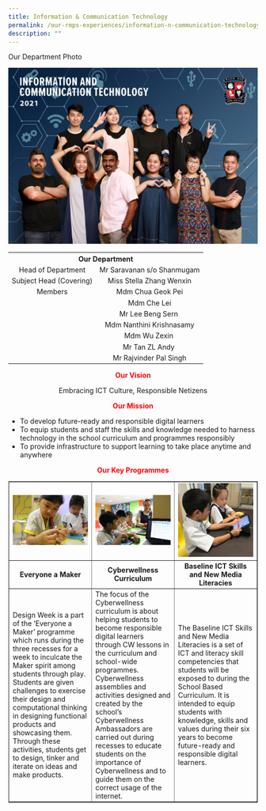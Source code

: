 ```yaml
---
title: Information & Communication Technology
permalink: /our-rmps-experiences/information-n-communication-technology/
description: ""
---
```

<p>Our Department Photo</p>
<img src="/images/info.jpg">
<table>
<tbody>
<tr>
<th style="text-align: center;" colspan="2">Our&nbsp;Department</th>
</tr>
<tr>
<td style="text-align: center;">Head of Department</td>
<td style="text-align: center;">Mr Saravanan s/o Shanmugam</td>
</tr>
<tr>
<td style="text-align: center;">Subject Head (Covering)</td>
<td style="text-align: center;">Miss Stella Zhang Wenxin</td>
</tr>
<tr>
<td style="text-align: center;">Members</td>
<td style="text-align: center;">Mdm Chua Geok Pei</td>
</tr>
<tr>
<td style="text-align: center;">&nbsp;</td>
<td style="text-align: center;">Mdm Che Lei</td>
</tr>
<tr>
<td style="text-align: center;">&nbsp;</td>
<td style="text-align: center;">Mr Lee Beng Sern&nbsp;</td>
</tr>
<tr>
<td style="text-align: center;">&nbsp;</td>
<td style="text-align: center;">Mdm Nanthini Krishnasamy</td>
</tr>
<tr>
<td style="text-align: center;">&nbsp;</td>
<td style="text-align: center;">Mdm Wu Zexin&nbsp;</td>
</tr>
<tr>
<td style="text-align: center;">&nbsp;</td>
<td style="text-align: center;">Mr Tan ZL Andy&nbsp;</td>
</tr>
<tr>
<td style="text-align: center;">&nbsp;</td>
<td style="text-align: center;">Mr Rajvinder Pal Singh</td>
</tr>
</tbody>
</table>
<p style="text-align: center;"><strong><span style="color: #ff0000;">Our Vision</strong></span></p>
<p style="text-align: center;">Embracing ICT Culture, Responsible Netizens</p>
<p style="text-align: center;"><strong><span style="color: #ff0000;">Our Mission</strong></span></p>
<ul>
<li>To develop future-ready and responsible digital learners</li>
<li>To equip students and staff the skills and knowledge needed to harness technology in the school curriculum and programmes responsibly</li>
<li>To provide infrastructure to support learning to take place anytime and anywhere</li>
</ul>
<p style="text-align: center;"><strong><span style="color: #ff0000;">Our Key Programmes</strong></span></p>
<table style="border-collapse: collapse; width: 100%;" border="1">
<tbody>
<tr>
<td style="width: 33.3333%;"><img src="/images/info1.jpg"></td>
<td style="width: 33.3333%;"><img src="/images/info2.jpg"></td>
<td style="width: 33.3333%;"><img src="/images/info3.jpg"></td>
</tr>
<tr>
<td style="width: 33.3333%; text-align: center;"><strong>Everyone a Maker</strong></td>
<td style="width: 33.3333%; text-align: center;">
<div><strong>Cyberwellness Curriculum</strong></div>
</td>
<td style="width: 33.3333%; text-align: center;"><strong>Baseline ICT Skills and New Media Literacies</strong></td>
</tr>
<tr>
<td style="width: 33.3333%;">Design Week is a part of the &lsquo;Everyone a Maker&rsquo; programme which runs during the three recesses for a week to inculcate the Maker spirit among students through play. Students are given challenges to exercise their design and computational thinking in designing functional products and showcasing them. Through these activities, students get to design, tinker and iterate on ideas and make products.</td>
<td style="width: 33.3333%;">The focus of the Cyberwellness curriculum is about helping students to become responsible digital learners through CW lessons in the curriculum and school-wide programmes. Cyberwellness assemblies and activities designed and created by the school&rsquo;s Cyberwellness Ambassadors are carried out during recesses to educate students on the importance of Cyberwellness and to guide them on the correct usage of the internet.</td>
<td style="width: 33.3333%;">The Baseline ICT Skills and New Media Literacies is a set of ICT and literacy skill competencies that students will be exposed to during the School Based Curriculum. It is intended to equip students with knowledge, skills and values during their six years to become future-ready and responsible digital learners.</td>
</tr>
</tbody>
</table>